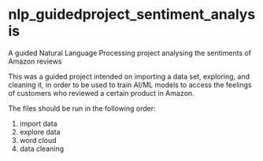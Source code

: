 # nlp_guidedproject_sentiment_analysis
A guided Natural Language Processing project analysing the sentiments of Amazon reviews

This was a guided project intended on importing a data set, exploring, and cleaning it, in order to be used to train AI/ML models to access the feelings of customers who reviewed a certain product in Amazon.

The files should be run in the following order:

1) import data
2) explore data
3) word cloud
4) data cleaning
